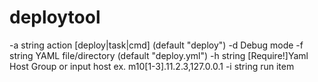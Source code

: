 # deploytool
  -a string
        action [deploy|task|cmd] (default "deploy")
  -d    Debug mode
  -f string
        YAML file/directory (default "deploy.yml")
  -h string
        [Require!]Yaml Host Group or input host ex. m10[1-3].11.2.3,127.0.0.1
  -i string
        run item
